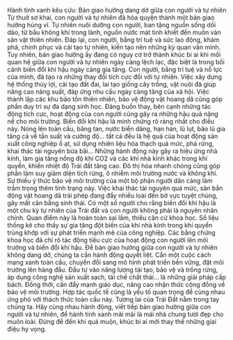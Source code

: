 Hành tinh xanh kêu cứu: Bản giao hưởng dang dở giữa con người và tự nhiên
Từ thuở sơ khai, con người và tự nhiên đã hòa quyện thành một bản giao hưởng hùng vĩ. Tự nhiên nuôi dưỡng con người, ban tặng nguồn sống dồi dào, từ bầu không khí trong lành, nguồn nước mát tinh khiết đến muôn vàn sản vật thiên nhiên. Đáp lại, con người, bằng trí tuệ và sức lao động, khám phá, chinh phục và cải tạo tự nhiên, kiến tạo nên những kỳ quan văn minh. Tuy nhiên, bản giao hưởng ấy đang có nguy cơ trở thành khúc bi ai khi mối quan hệ giữa con người và tự nhiên ngày càng lệch lạc, đặc biệt là trong bối cảnh biến đổi khí hậu ngày càng gia tăng.
Con người, bằng trí tuệ và nỗ lực của mình, đã tạo ra những thay đổi tích cực đối với tự nhiên. Việc xây dựng hệ thống thủy lợi, cải tạo đất đai, lai tạo giống cây trồng, vật nuôi đã giúp nâng cao năng suất, đáp ứng nhu cầu ngày càng tăng của xã hội. Việc thành lập các khu bảo tồn thiên nhiên, bảo vệ động vật hoang dã cũng góp phần duy trì sự đa dạng sinh học.
Đáng buồn thay, bên cạnh những tác động tích cực, hoạt động của con người cũng gây ra những hậu quả nặng nề cho môi trường. Biến đổi khí hậu là minh chứng rõ ràng nhất cho điều này. Nóng lên toàn cầu, băng tan, nước biển dâng, hạn hán, lũ lụt, bão lũ gia tăng cả về tần suất và cường độ… tất cả đều là hệ quả của hoạt động sản xuất công nghiệp ồ ạt, sử dụng nhiên liệu hóa thạch quá mức, phá rừng, khai thác tài nguyên bừa bãi... Những hành động này gây ra hiệu ứng nhà kính, làm gia tăng nồng độ khí CO2 và các khí nhà kính khác trong khí quyển, khiến nhiệt độ Trái đất tăng cao. Đô thị hóa nhanh chóng cũng góp phần làm suy giảm diện tích rừng, ô nhiễm môi trường nước và không khí. Sự thiếu ý thức bảo vệ môi trường của một bộ phận người dân càng làm trầm trọng thêm tình trạng này. Việc khai thác tài nguyên quá mức, săn bắn động vật hoang dã trái phép đang đẩy nhiều loài đến bờ vực tuyệt chủng, gây mất cân bằng sinh thái.
Có một số người cho rằng biến đổi khí hậu là một chu kỳ tự nhiên của Trái đất và con người không phải là nguyên nhân chính. Quan điểm này là hoàn toàn sai lầm, thiếu căn cứ khoa học. Số liệu thống kê cho thấy sự gia tăng đột biến của khí nhà kính trong khí quyển trùng khớp với sự phát triển mạnh mẽ của công nghiệp. Các bằng chứng khoa học đã chỉ rõ tác động tiêu cực của hoạt động con người lên môi trường và biến đổi khí hậu.
Để bản giao hưởng giữa con người và tự nhiên không dang dở, chúng ta cần hành động quyết liệt. Cần một cuộc cách mạng xanh toàn cầu, chuyển đổi sang mô hình phát triển bền vững, đặt môi trường lên hàng đầu. Đầu tư vào năng lượng tái tạo, bảo vệ và trồng rừng, áp dụng công nghệ sản xuất sạch, tái chế chất thải… là những giải pháp cấp bách. Đồng thời, cần đẩy mạnh giáo dục, nâng cao nhận thức cộng đồng về bảo vệ môi trường. Hợp tác quốc tế cũng là yếu tố quan trọng để cùng nhau ứng phó với thách thức toàn cầu này.
Tương lai của Trái Đất nằm trong tay chúng ta. Hãy cùng nhau hành động, viết tiếp bản giao hưởng giữa con người và tự nhiên, để hành tinh xanh mãi mãi là mái nhà chung tươi đẹp cho muôn loài. Đừng để đến khi quá muộn, khúc bi ai mới thay thế những giai điệu hy vọng.

